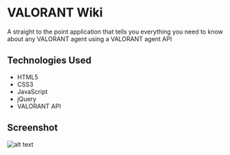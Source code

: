 # VALORANT Wiki
A straight to the point application that tells you everything you need to know about any VALORANT agent using a VALORANT agent API

## Technologies Used
- HTML5
- CSS3
- JavaScript
- jQuery
- VALORANT API

## Screenshot
![alt text](https://imgur.com/a/qcx8qfM)
